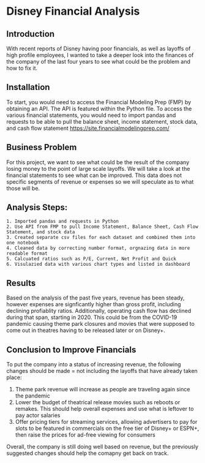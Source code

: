 # Disney Financial Analysis

## Introduction 
With recent reports of Disney having poor financials, as well as layoffs of high profile employees, I wanted to take a deeper look into the finances of the company of the last four years to see what could be the problem and how to fix it.

## Installation
To start, you would need to access the Financial Modeling Prep (FMP) by obtaining an API. The API is featured within the Python file. To access the various financial statements, you would need to import pandas and requests to be able to pull the balance sheet, income statement, stock data, and cash flow statement https://site.financialmodelingprep.com/

## Business Problem
For this project, we want to see what could be the result of the company losing money to the point of large scale layoffs. We will take a look at the financial statements to see what can be improved. This data does not specific segments of revenue or expenses so we will speculate as to what those will be.

## Analysis Steps:
    1. Imported pandas and requests in Python
    2. Use API from FMP to pull Income Statement, Balance Sheet, Cash Flow Statement, and stock data
    3. Created separate csv files for each dataset and combined them into one notebook
    4. Cleaned data by correcting number format, orgnazing data in more readable format
    5. Calcuated ratios such as P/E, Current, Net Profit and Quick
    6. Visulazied data with various chart types and listed in dashboard
    
## Results
Based on the analysis of the past five years, revenue has been steady, however expenses are signficantly higher than gross profit, including declining profiablity ratios. Additionally, operating cash flow has declined during that span, starting in 2020. This could be from the COVID-19 pandemic causing theme park closures and movies that were supposed to come out in theatres having to be released later or on Disney+. 


## Conclusion to Improve Financials
To put the company into a status of increasing revenue, the following changes should be made = not including the layoffs that have already taken place:

  1. Theme park revenue will increase as people are traveling again since the pandemic
  2. Lower the budget of theatrical release movies such as reboots or remakes. This should help overall expenses and use what is leftover to pay actor salaries
  3. Offer pricing tiers for streaming services, allowing advertisers to pay for slots to be featured in commercials on the free tier of Disney+ or ESPN+, then raise the prices for ad-free viewing for consumers

Overall, the company is still doing well based on revenue, but the previously suggested changes should help the comapny get back on track.
     

